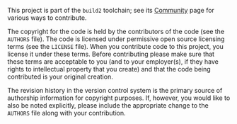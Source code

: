This project is part of the `build2` toolchain; see its
[Community](https://build2.org/community.xhtml) page for various ways to
contribute.

The copyright for the code is held by the contributors of the code (see the
`AUTHORS` file). The code is licensed under permissive open source licensing
terms (see the `LICENSE` file). When you contribute code to this project, you
license it under these terms. Before contributing please make sure that these
terms are acceptable to you (and to your employer(s), if they have rights to
intellectual property that you create) and that the code being contributed is
your original creation.

The revision history in the version control system is the primary source of
authorship information for copyright purposes. If, however, you would like
to also be noted explicitly, please include the appropriate change to the
`AUTHORS` file along with your contribution.
